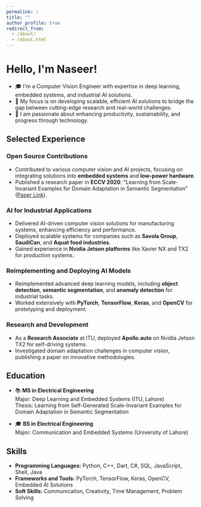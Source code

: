 ```yaml
---
permalink: /
title: ""
author_profile: true
redirect_from: 
  - /about/
  - /about.html
---
```

# Hello, I'm Naseer!

- 🎓 I'm a Computer Vision Engineer with expertise in deep learning, embedded systems, and industrial AI solutions.
- 🔬 My focus is on developing scalable, efficient AI solutions to bridge the gap between cutting-edge research and real-world challenges.
- 🌱 I am passionate about enhancing productivity, sustainability, and progress through technology.

## Selected Experience

### Open Source Contributions
- Contributed to various computer vision and AI projects, focusing on integrating solutions into **embedded systems** and **low-power hardware**.
- Published a research paper in **ECCV 2020**: "Learning from Scale-Invariant Examples for Domain Adaptation in Semantic Segmentation" ([Paper Link](https://arxiv.org/pdf/2007.14449)).

### AI for Industrial Applications
- Delivered AI-driven computer vision solutions for manufacturing systems, enhancing efficiency and performance.  
- Deployed scalable systems for companies such as **Savola Group**, **SaudiCan**, and **Aquat food industries**.
- Gained experience in **Nvidia Jetson platforms** like Xavier NX and TX2 for production systems.

### Reimplementing and Deploying AI Models
- Reimplemented advanced deep learning models, including **object detection**, **semantic segmentation**, and **anomaly detection** for industrial tasks.
- Worked extensively with **PyTorch**, **TensorFlow**, **Keras**, and **OpenCV** for prototyping and deployment.

### Research and Development
- As a **Research Associate** at ITU, deployed **Apollo.auto** on Nvidia Jetson TX2 for self-driving systems.
- Investigated domain adaptation challenges in computer vision, publishing a paper on innovative methodologies.

## Education
- 📚 **MS in Electrical Engineering**  
  Major: Deep Learning and Embedded Systems (ITU, Lahore)  
  Thesis: Learning from Self-Generated Scale-Invariant Examples for Domain Adaptation in Semantic Segmentation  

- 🎓 **BS in Electrical Engineering**  
  Major: Communication and Embedded Systems (University of Lahore)

## Skills
- **Programming Languages:** Python, C++, Dart, C#, SQL, JavaScript, Shell, Java  
- **Frameworks and Tools:** PyTorch, TensorFlow, Keras, OpenCV, Embedded AI Solutions  
- **Soft Skills:** Communication, Creativity, Time Management, Problem Solving  

